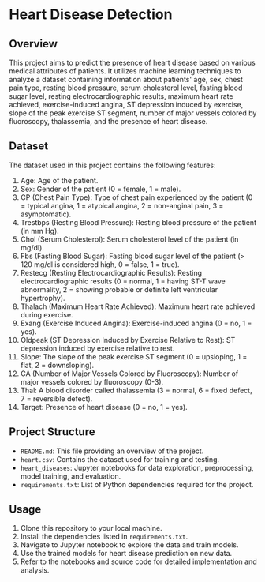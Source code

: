 # Heart Disease Detection

## Overview
This project aims to predict the presence of heart disease based on various medical attributes of patients. It utilizes machine learning techniques to analyze a dataset containing information about patients' age, sex, chest pain type, resting blood pressure, serum cholesterol level, fasting blood sugar level, resting electrocardiographic results, maximum heart rate achieved, exercise-induced angina, ST depression induced by exercise, slope of the peak exercise ST segment, number of major vessels colored by fluoroscopy, thalassemia, and the presence of heart disease.

## Dataset
The dataset used in this project contains the following features:
1. Age: Age of the patient.
2. Sex: Gender of the patient (0 = female, 1 = male).
3. CP (Chest Pain Type): Type of chest pain experienced by the patient (0 = typical angina, 1 = atypical angina, 2 = non-anginal pain, 3 = asymptomatic).
4. Trestbps (Resting Blood Pressure): Resting blood pressure of the patient (in mm Hg).
5. Chol (Serum Cholesterol): Serum cholesterol level of the patient (in mg/dl).
6. Fbs (Fasting Blood Sugar): Fasting blood sugar level of the patient (> 120 mg/dl is considered high, 0 = false, 1 = true).
7. Restecg (Resting Electrocardiographic Results): Resting electrocardiographic results (0 = normal, 1 = having ST-T wave abnormality, 2 = showing probable or definite left ventricular hypertrophy).
8. Thalach (Maximum Heart Rate Achieved): Maximum heart rate achieved during exercise.
9. Exang (Exercise Induced Angina): Exercise-induced angina (0 = no, 1 = yes).
10. Oldpeak (ST Depression Induced by Exercise Relative to Rest): ST depression induced by exercise relative to rest.
11. Slope: The slope of the peak exercise ST segment (0 = upsloping, 1 = flat, 2 = downsloping).
12. CA (Number of Major Vessels Colored by Fluoroscopy): Number of major vessels colored by fluoroscopy (0-3).
13. Thal: A blood disorder called thalassemia (3 = normal, 6 = fixed defect, 7 = reversible defect).
14. Target: Presence of heart disease (0 = no, 1 = yes).

## Project Structure
- `README.md`: This file providing an overview of the project.
- `heart.csv`: Contains the dataset used for training and testing.
- `heart_diseases`: Jupyter notebooks for data exploration, preprocessing, model training, and evaluation.
- `requirements.txt`: List of Python dependencies required for the project.

## Usage
1. Clone this repository to your local machine.
2. Install the dependencies listed in `requirements.txt`.
3. Navigate to Jupyter notebook to explore the data and train models.
4. Use the trained models for heart disease prediction on new data.
5. Refer to the notebooks and source code for detailed implementation and analysis.


